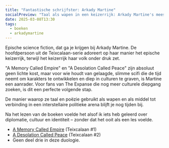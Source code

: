 ```yaml
---
title: "Fantastische schrijfster: Arkady Martine"
socialPreview: "Taal als wapen in een keizerrijk: Arkady Martine's meeslepende sci-fi avontuur."
date: 2025-03-08T13:30
tags:
  - boeken
  - arkadymartine
---
```


Epische science fiction, dat ga je krijgen bij Arkady Martine. De hoofdpersoon uit de Teixcalaan-serie adoreert op haar manier het epische keizerrijk, terwijl het keizerrijk haar volk onder druk zet.

"A Memory Called Empire" en "A Desolation Called Peace" zijn absoluut geen lichte kost, maar voor wie houdt van gelaagde, slimme scifi die de tijd neemt om karakters te ontwikkelen en diep in culturen te graven, is Martine een aanrader. Voor fans van The Expanse die nog meer culturele diepgang zoeken, is dit een perfecte volgende stap.

De manier waarop ze taal en poëzie gebruikt als wapen en als middel tot verbinding in een interstellaire politieke arena blijft je nog tijden bij.

Na het lezen van de boeken voelde het alsof ik iets heb geleerd over diplomatie, cultuur en identiteit – zonder dat het ooit als een les voelde.

- [A Memory Called Empire](https://app.thestorygraph.com/books/76f01d57-00fc-4570-9e71-ab622347c7ba) (Teixcalaan #1)
- [A Desolation Called Peace](https://app.thestorygraph.com/books/352335da-a2df-4a8a-8cf0-e28d4282fa13) (Teixcalaan #2)
- Geen deel drie in deze duologie.